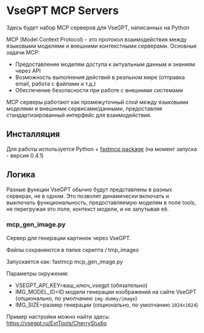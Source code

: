 # VseGPT MCP Servers

Здесь будет набор MCP серверов для VseGPT, написанных на Python

MCP (Model Context Protocol) - это протокол взаимодействия между языковыми моделями и внешними контекстными серверами. Основные задачи MCP:

- Предоставление моделям доступа к актуальным данным и знаниям через API
- Возможность выполнения действий в реальном мире (отправка email, работа с файлами и т.д.)
- Обеспечение безопасности при работе с внешними системами

MCP серверы работают как промежуточный слой между языковыми моделями и внешними сервисами/данными, предоставляя стандартизированный интерфейс для взаимодействия.

## Инсталляция

Для работы используется Python + [fastmcp package](https://github.com/jlowin/fastmcp) (на момент запуска - версия 0.4.1)

## Логика

Разные функции VseGPT обычно будут представлены в разных серверах, не в одном. 
Это позволит динамически включать и выключать функциональность, предоставляемую моделям в поле tools, 
не перегружая это поле, контекст модели, и не запутывая её. 

### mcp_gen_image.py

Сервер для генерации картинок через VseGPT.

Файлы сохраняются в папке скрипта / tmp_images

Запускается как: fastmcp mcp_gen_image.py

Параметры окружения:
- VSEGPT_API_KEY=ваш_ключ_vsegpt (обязательно)
- IMG_MODEL_ID=ID модели генерации изображений на сайте VseGPT (опционально, по умолчанию `img-dummy/image`)
- IMG_SIZE=размер генерации (опционально, по умолчанию `1024x1024`)

Пример настройки можно найти здесь: https://vsegpt.ru/ExtTools/CherryStudio


